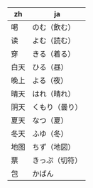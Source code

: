 | zh   | ja             |
| ---- | -------------- |
| 喝   | のむ（飲む）   |
| 读   | よむ（読む）   |
| 穿   | きる（着る）   |
| 白天 | ひる（昼）     |
| 晚上 | よる（夜）     |
| 晴天 | はれ（晴れ）   |
| 阴天 | くもり（曇り） |
| 夏天 | なつ（夏）     |
| 冬天 | ふゆ（冬）     |
| 地图 | ちず（地図）   |
| 票   | きっぷ（切符） |
| 包   | かばん         |
